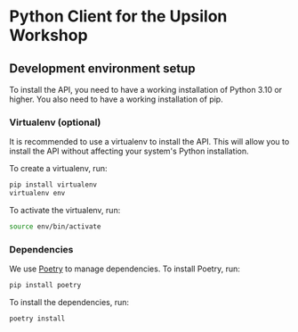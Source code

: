 # Python Client for the Upsilon Workshop

## Development environment setup

To install the API, you need to have a working installation of Python 3.10 or
higher. You also need to have a working installation of pip.

### Virtualenv (optional)

It is recommended to use a virtualenv to install the API. This will allow you
to install the API without affecting your system's Python installation.

To create a virtualenv, run:

```bash
pip install virtualenv
virtualenv env
```

To activate the virtualenv, run:

```bash
source env/bin/activate
```

### Dependencies

We use [Poetry](https://python-poetry.org/) to manage dependencies. To install
Poetry, run:

```bash
pip install poetry
```

To install the dependencies, run:

```bash
poetry install
```

